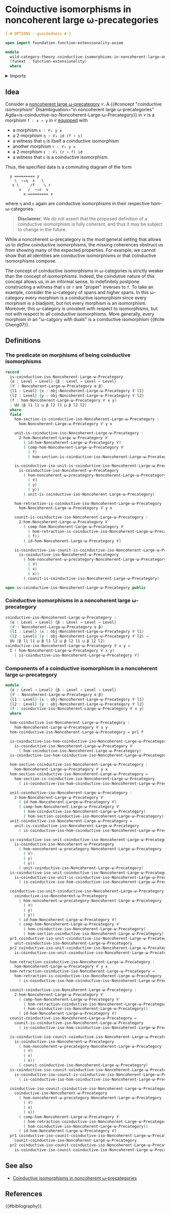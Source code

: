# Coinductive isomorphisms in noncoherent large ω-precategories

```agda
{-# OPTIONS --guardedness #-}

open import foundation.function-extensionality-axiom

module
  wild-category-theory.coinductive-isomorphisms-in-noncoherent-large-omega-precategories
  (funext : function-extensionality)
  where
```

<details><summary>Imports</summary>

```agda
open import foundation.dependent-pair-types
open import foundation.universe-levels

open import wild-category-theory.coinductive-isomorphisms-in-noncoherent-omega-precategories funext
open import wild-category-theory.noncoherent-large-omega-precategories funext
```

</details>

## Idea

Consider a
[noncoherent large ω-precategory](wild-category-theory.noncoherent-large-omega-precategories.md)
`𝒞`. A
{{#concept "coinductive isomorphism" Disambiguation="in noncoherent large ω-precategories" Agda=is-coinductive-iso-Noncoherent-Large-ω-Precategory}}
in `𝒞` is a morphism `f : x → y` in `𝒞` [equipped](foundation.structure.md) with

- a morphism `s : 𝒞₁ y x`
- a $2$-morphism `η : 𝒞₂ id (f ∘ s)`
- a witness that `η` is itself a coinductive isomorphism
- another morphism `r : 𝒞₁ y x`
- a $2$-morphism `ε : 𝒞₂ (r ∘ f) id`
- a witness that `ε` is a coinductive isomorphism.

Thus, the specified data is a commuting diagram of the form

```text
  y ========= y
    \  ~⇓η  ∧   \
   s \     /f    \ r
      ∨   /  ~⇓ε  ∨
        x ========= x
```

where `η` and `ε` again are coinductive isomorphisms in their respective
hom-ω-categories.

> **Disclaimer.** We do not assert that the proposed definition of a coinductive
> isomorphism is fully coherent, and thus it may be subject to change in the
> future.

While a noncoherent ω-precategory is the most general setting that allows us to
_define_ coinductive isomorphisms, the missing coherences obstruct us from
showing many of the expected properties. For example, we cannot show that all
identities are coinductive isomorphisms or that coinductive isomorphisms
compose.

The concept of coinductive isomorphisms in ω-categories is strictly weaker than
the concept of _isomorphisms_. Indeed, the coindutive nature of this concept
allows us, in an informal sense, to indefinitely postpone constructing a witness
that `s` or `r` are "proper" inverses to `f`. To take an example, consider the
ω-category of spans and higher spans. In this ω-category every morphism is a
coinductive isomorphism since every morphism is a biadjoint, but not every
morphism is an isomorphism. Moreover, this ω-category is univalent with respect
to isomorphisms, but not with respect to all coinductive isomorphisms. More
generally, every morphism in an "ω-catgory with duals" is a coinductive
isomorphism {{#cite Cheng07}}.

## Definitions

### The predicate on morphisms of being coinductive isomorphisms

```agda
record
  is-coinductive-iso-Noncoherent-Large-ω-Precategory
  {α : Level → Level} {β : Level → Level → Level}
  (𝒞 : Noncoherent-Large-ω-Precategory α β)
  {l1 : Level} {x : obj-Noncoherent-Large-ω-Precategory 𝒞 l1}
  {l2 : Level} {y : obj-Noncoherent-Large-ω-Precategory 𝒞 l2}
  (f : hom-Noncoherent-Large-ω-Precategory 𝒞 x y)
  : UU (β l1 l1 ⊔ β l2 l1 ⊔ β l2 l2)
  where
  field
    hom-section-is-coinductive-iso-Noncoherent-Large-ω-Precategory :
      hom-Noncoherent-Large-ω-Precategory 𝒞 y x

    unit-is-coinductive-iso-Noncoherent-Large-ω-Precategory :
      2-hom-Noncoherent-Large-ω-Precategory 𝒞
        ( id-hom-Noncoherent-Large-ω-Precategory 𝒞)
        ( comp-hom-Noncoherent-Large-ω-Precategory 𝒞
          ( f)
          ( hom-section-is-coinductive-iso-Noncoherent-Large-ω-Precategory))

    is-coinductive-iso-unit-is-coinductive-iso-Noncoherent-Large-ω-Precategory :
      is-coinductive-iso-Noncoherent-ω-Precategory
        ( hom-noncoherent-ω-precategory-Noncoherent-Large-ω-Precategory
          ( 𝒞)
          ( y)
          ( y))
        ( unit-is-coinductive-iso-Noncoherent-Large-ω-Precategory)

    hom-retraction-is-coinductive-iso-Noncoherent-Large-ω-Precategory :
      hom-Noncoherent-Large-ω-Precategory 𝒞 y x

    counit-is-coinductive-iso-Noncoherent-Large-ω-Precategory :
      2-hom-Noncoherent-Large-ω-Precategory 𝒞
        ( comp-hom-Noncoherent-Large-ω-Precategory 𝒞
          ( hom-retraction-is-coinductive-iso-Noncoherent-Large-ω-Precategory)
          ( f))
        ( id-hom-Noncoherent-Large-ω-Precategory 𝒞)

    is-coinductive-iso-counit-is-coinductive-iso-Noncoherent-Large-ω-Precategory :
      is-coinductive-iso-Noncoherent-ω-Precategory
        ( hom-noncoherent-ω-precategory-Noncoherent-Large-ω-Precategory
          ( 𝒞)
          ( x)
          ( x))
        ( counit-is-coinductive-iso-Noncoherent-Large-ω-Precategory)

open is-coinductive-iso-Noncoherent-Large-ω-Precategory public
```

### Coinductive isomorphisms in a noncoherent large ω-precategory

```agda
coinductive-iso-Noncoherent-Large-ω-Precategory :
  {α : Level → Level} {β : Level → Level → Level}
  (𝒞 : Noncoherent-Large-ω-Precategory α β)
  {l1 : Level} (x : obj-Noncoherent-Large-ω-Precategory 𝒞 l1)
  {l2 : Level} (y : obj-Noncoherent-Large-ω-Precategory 𝒞 l2) →
  UU (β l1 l1 ⊔ β l1 l2 ⊔ β l2 l1 ⊔ β l2 l2)
coinductive-iso-Noncoherent-Large-ω-Precategory 𝒞 x y =
  Σ ( hom-Noncoherent-Large-ω-Precategory 𝒞 x y)
    ( is-coinductive-iso-Noncoherent-Large-ω-Precategory 𝒞)
```

### Components of a coinductive isomorphism in a noncoherent large ω-precategory

```agda
module _
  {α : Level → Level} {β : Level → Level → Level}
  {𝒞 : Noncoherent-Large-ω-Precategory α β}
  {l1 : Level} {x : obj-Noncoherent-Large-ω-Precategory 𝒞 l1}
  {l2 : Level} {y : obj-Noncoherent-Large-ω-Precategory 𝒞 l2}
  (f : coinductive-iso-Noncoherent-Large-ω-Precategory 𝒞 x y)
  where

  hom-coinductive-iso-Noncoherent-Large-ω-Precategory :
    hom-Noncoherent-Large-ω-Precategory 𝒞 x y
  hom-coinductive-iso-Noncoherent-Large-ω-Precategory = pr1 f

  is-coinductive-iso-hom-coinductive-iso-Noncoherent-Large-ω-Precategory :
    is-coinductive-iso-Noncoherent-Large-ω-Precategory 𝒞
      ( hom-coinductive-iso-Noncoherent-Large-ω-Precategory)
  is-coinductive-iso-hom-coinductive-iso-Noncoherent-Large-ω-Precategory = pr2 f

  hom-section-coinductive-iso-Noncoherent-Large-ω-Precategory :
    hom-Noncoherent-Large-ω-Precategory 𝒞 y x
  hom-section-coinductive-iso-Noncoherent-Large-ω-Precategory =
    hom-section-is-coinductive-iso-Noncoherent-Large-ω-Precategory
      ( is-coinductive-iso-hom-coinductive-iso-Noncoherent-Large-ω-Precategory)

  unit-coinductive-iso-Noncoherent-Large-ω-Precategory :
    2-hom-Noncoherent-Large-ω-Precategory 𝒞
      ( id-hom-Noncoherent-Large-ω-Precategory 𝒞)
      ( comp-hom-Noncoherent-Large-ω-Precategory 𝒞
        ( hom-coinductive-iso-Noncoherent-Large-ω-Precategory)
        ( hom-section-coinductive-iso-Noncoherent-Large-ω-Precategory))
  unit-coinductive-iso-Noncoherent-Large-ω-Precategory =
    unit-is-coinductive-iso-Noncoherent-Large-ω-Precategory
      ( is-coinductive-iso-hom-coinductive-iso-Noncoherent-Large-ω-Precategory)

  is-coinductive-iso-unit-coinductive-iso-Noncoherent-Large-ω-Precategory :
    is-coinductive-iso-Noncoherent-ω-Precategory
      ( hom-noncoherent-ω-precategory-Noncoherent-Large-ω-Precategory
        ( 𝒞)
        ( y)
        ( y))
      ( unit-coinductive-iso-Noncoherent-Large-ω-Precategory)
  is-coinductive-iso-unit-coinductive-iso-Noncoherent-Large-ω-Precategory =
    is-coinductive-iso-unit-is-coinductive-iso-Noncoherent-Large-ω-Precategory
      ( is-coinductive-iso-hom-coinductive-iso-Noncoherent-Large-ω-Precategory)

  coinductive-iso-unit-coinductive-iso-Noncoherent-Large-ω-Precategory :
    coinductive-iso-Noncoherent-ω-Precategory
      ( hom-noncoherent-ω-precategory-Noncoherent-Large-ω-Precategory
        ( 𝒞)
        ( y)
        ( y))
      ( id-hom-Noncoherent-Large-ω-Precategory 𝒞)
      ( comp-hom-Noncoherent-Large-ω-Precategory 𝒞
        ( hom-coinductive-iso-Noncoherent-Large-ω-Precategory)
        ( hom-section-coinductive-iso-Noncoherent-Large-ω-Precategory))
  pr1 coinductive-iso-unit-coinductive-iso-Noncoherent-Large-ω-Precategory =
    unit-coinductive-iso-Noncoherent-Large-ω-Precategory
  pr2 coinductive-iso-unit-coinductive-iso-Noncoherent-Large-ω-Precategory =
    is-coinductive-iso-unit-coinductive-iso-Noncoherent-Large-ω-Precategory

  hom-retraction-coinductive-iso-Noncoherent-Large-ω-Precategory :
    hom-Noncoherent-Large-ω-Precategory 𝒞 y x
  hom-retraction-coinductive-iso-Noncoherent-Large-ω-Precategory =
    hom-retraction-is-coinductive-iso-Noncoherent-Large-ω-Precategory
      ( is-coinductive-iso-hom-coinductive-iso-Noncoherent-Large-ω-Precategory)

  counit-coinductive-iso-Noncoherent-Large-ω-Precategory :
    2-hom-Noncoherent-Large-ω-Precategory 𝒞
      ( comp-hom-Noncoherent-Large-ω-Precategory 𝒞
        ( hom-retraction-coinductive-iso-Noncoherent-Large-ω-Precategory)
        ( hom-coinductive-iso-Noncoherent-Large-ω-Precategory))
      ( id-hom-Noncoherent-Large-ω-Precategory 𝒞)
  counit-coinductive-iso-Noncoherent-Large-ω-Precategory =
    counit-is-coinductive-iso-Noncoherent-Large-ω-Precategory
      ( is-coinductive-iso-hom-coinductive-iso-Noncoherent-Large-ω-Precategory)

  is-coinductive-iso-counit-coinductive-iso-Noncoherent-Large-ω-Precategory :
    is-coinductive-iso-Noncoherent-ω-Precategory
      ( hom-noncoherent-ω-precategory-Noncoherent-Large-ω-Precategory
        ( 𝒞)
        ( x)
        ( x))
      ( counit-coinductive-iso-Noncoherent-Large-ω-Precategory)
  is-coinductive-iso-counit-coinductive-iso-Noncoherent-Large-ω-Precategory =
    is-coinductive-iso-counit-is-coinductive-iso-Noncoherent-Large-ω-Precategory
      ( is-coinductive-iso-hom-coinductive-iso-Noncoherent-Large-ω-Precategory)

  coinductive-iso-counit-coinductive-iso-Noncoherent-Large-ω-Precategory :
    coinductive-iso-Noncoherent-ω-Precategory
      ( hom-noncoherent-ω-precategory-Noncoherent-Large-ω-Precategory
        ( 𝒞)
        ( x)
        ( x))
      ( comp-hom-Noncoherent-Large-ω-Precategory 𝒞
        ( hom-retraction-coinductive-iso-Noncoherent-Large-ω-Precategory)
        ( hom-coinductive-iso-Noncoherent-Large-ω-Precategory))
      ( id-hom-Noncoherent-Large-ω-Precategory 𝒞)
  pr1 coinductive-iso-counit-coinductive-iso-Noncoherent-Large-ω-Precategory =
    counit-coinductive-iso-Noncoherent-Large-ω-Precategory
  pr2 coinductive-iso-counit-coinductive-iso-Noncoherent-Large-ω-Precategory =
    is-coinductive-iso-counit-coinductive-iso-Noncoherent-Large-ω-Precategory
```

## See also

- [Coinductive isomorphisms in noncoherent ω-precategories](wild-category-theory.coinductive-isomorphisms-in-noncoherent-omega-precategories.md)

## References

{{#bibliography}}
